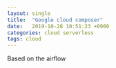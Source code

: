 ```yaml
---
layout: single
title:  "Google cloud composer"
date:   2019-10-28 10:51:23 +0900
categories: cloud serverless
tags: cloud
---
```

Based on the airflow
